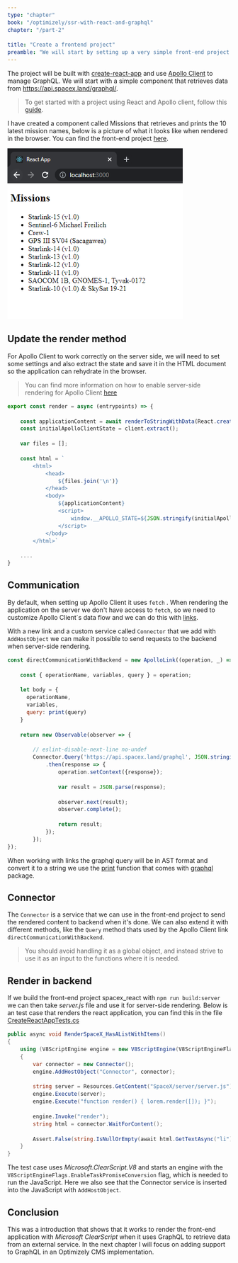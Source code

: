 ```yaml
---
type: "chapter"
book: "/optimizely/ssr-with-react-and-graphql"
chapter: "/part-2"

title: "Create a frontend project"
preamble: "We will start by setting up a very simple front-end project that uses a public GraphQL service. We will then use this project to get an server-side rendering."
---
```


The project will be built with [create-react-app](https://create-react-app.dev/) and use [Apollo Client](https://www.apollographql.com/docs/react/) to manage GraphQL. We will start with a simple component that retrieves data from https://api.spacex.land/graphql/.

> To get started with a project using React and Apollo client, follow this [guide](https://www.apollographql.com/docs/react/get-started/).

I have created a component called Missions that retrieves and prints the 10 latest mission names, below is a picture of what it looks like when rendered in the browser. You can find the front-end project [here](https://github.com/loremipsumdonec/optimizely-cms-models/tree/master/posts/ssr_with_react_and_graphql/example/spacex_react).

![](./resources/missons_component.png)

## Update the render method

For Apollo Client to work correctly on the server side, we will need to set some settings and also extract the state and save it in the HTML document so the application can rehydrate in the browser.

> You can find more information on how to enable server-side rendering for Apollo Client [here](https://www.apollographql.com/docs/react/performance/server-side-rendering/) 

```javascript
export const render = async (entrypoints) => {
	
	const applicationContent = await renderToStringWithData(React.createElement(App));
	const initialApolloClientState = client.extract();

	var files = [];

	const html = ` 
		<html>
			<head>
				${files.join('\n')}
			</head>
			<body>
				${applicationContent}
				<script>
					window.__APOLLO_STATE=${JSON.stringify(initialApolloClientState).replace(/</g, '\\u003c')}
				</script>
			</body>
		</html>`

    ....
}
```

## Communication

By default, when setting up Apollo Client it uses `fetch` . When rendering the application on the server we don't have access to `fetch`, so we need to customize Apollo Client´s data flow and we can do this with [links](https://www.apollographql.com/docs/react/api/link/introduction/).

With a new link and a custom service called `Connector` that we add with `AddHostObject` we can make it possible to send requests to the backend when server-side rendering.

```javascript
const directCommunicationWithBackend = new ApolloLink((operation, _) => {

	const { operationName, variables, query } = operation;
  
	let body = {
	  operationName,
	  variables,
	  query: print(query)
	}
  
	return new Observable(observer => {

		// eslint-disable-next-line no-undef
		Connector.Query('https://api.spacex.land/graphql', JSON.stringify(body))
			.then(response => { 
				operation.setContext({response});	

				var result = JSON.parse(response);
				
				observer.next(result);
				observer.complete();
				
				return result;
			});
		});
});
```

When working with links the graphql query will be in AST format and convert it to a string we use the [print](https://graphql.org/graphql-js/language/#print) function that comes with [graphql](graphql/language) package.

## Connector

The `Connector` is a service that we can use in the front-end project to send the rendered content to backend when it's done. We can also extend it with different methods, like the `Query` method thats used by the Apollo Client link `directCommunicationWithBackend`.

> You should avoid handling it as a global object, and instead strive to use it as an input to the functions where it is needed.

## Render in backend

If we build the front-end project spacex_react with `npm run build:server` we can then take _server.js_ file and use it for server-side rendering. Below is an test case that renders the react application, you can find this in the file [CreateReactAppTests.cs](https://github.com/loremipsumdonec/optimizely-cms-models/blob/master/posts/ssr_with_react_and_graphql/example/lorem_headless_tests/CreateReactAppTests.cs)

```csharp
public async void RenderSpaceX_HasAListWithItems()
{
    using (V8ScriptEngine engine = new V8ScriptEngine(V8ScriptEngineFlags.EnableTaskPromiseConversion))
    {
        var connector = new Connector();
        engine.AddHostObject("Connector", connector);

        string server = Resources.GetContent("SpaceX/server/server.js");
        engine.Execute(server);
        engine.Execute("function render() { lorem.render([]); }");

        engine.Invoke("render");
        string html = connector.WaitForContent();

        Assert.False(string.IsNullOrEmpty(await html.GetTextAsync("li")));
    }
}
```

The test case uses _Microsoft.ClearScript.V8_ and starts an engine with the `V8ScriptEngineFlags.EnableTaskPromiseConversion` flag, which is needed to run the JavaScript. Here we also see that the Connector service is inserted into the JavaScript with `AddHostObject`.

## Conclusion

This was a introduction that shows that it works to render the front-end application with _Microsoft ClearScript_ when it uses GraphQL to retrieve data from an external service. In the next chapter I will focus on adding support to GraphQL in an Optimizely CMS implementation.
